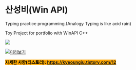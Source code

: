 # 산성비(Win API)
Typing practice programming.(Analogy Typing is like acid rain)  

Toy Project for portfolio with WinAPI C++  

<img src="https://img1.daumcdn.net/thumb/R1280x0/?scode=mtistory2&fname=https%3A%2F%2Fblog.kakaocdn.net%2Fdn%2F6mvKU%2FbtrWQ4FbAdy%2F3KgOBpF8KuNoKR5gP9hr00%2Fimg.png">

[![미리보기](https://img.youtube.com/vi/eYwX1WuaEYE.jpg)](https://www.youtube.com/watch?v=eYwX1WuaEYE)


<mark style="background-color:orange">**자세한 사항(티스토리): https://kyeoungju.tistory.com/12**  </mark> 
